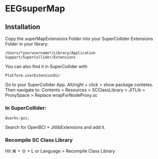# EEGsuperMap

## Installation


Copy the superMapExtensions Folder into your SuperCollider Extensions Folder in your library:

```
/Users/*yourusername*/Library/Application Support/SuperCollider/Extensions
```
You can also find it in SuperCollider with

```supercollider
Platform.userExtensionDir
```

Go to your SuperCollider App. Alt/right + click > show package contetes. Then navigate to:
Contents > Resources > SCClassLibrary > JITLib > ProxySpace > Replace wrapForNodeProxy.sc

### In SuperCollider:
```supercollider
Quarks.gui;
```
Search for OpenBCI + JitlibExtensions and add it.

### Recompile SC Class Library
Hit ⌘ + ⇧ + L or Language > Recompile Class Library

